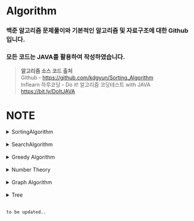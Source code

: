 # Algorithm
### 백준 알고리즘 문제풀이와 기본적인 알고리즘 및 자료구조에 대한 Github입니다.<br>
### 모든 코드는 JAVA를 활용하여 작성하였습니다.
> <b>알고리즘 소스 코드 출처</b> <br>
Github - https://github.com/kdgyun/Sorting_Algorithm<br>
Inflearn 하루코딩 - Do it! 알고리즘 코딩테스트 with JAVA https://bit.ly/DoItJAVA

# NOTE

<details>
 <summary>SortingAlgorithm</summary>
</br>

## QuickSort
* 기준값(pivot)을 선정해 해당 값보다 작은 데이터와 큰 데이터로 분류하는 것을 반복해 정렬하는 알고리즘
* `평균 시간 복잡도` : O(nlog n)
* 최악의 경우 시간 복잡도 : O(n^2)

</br>

### 퀵 정렬 과정
1. 데이터를 분할하는 pivot을 설정한다.
2. pivot을 기준으로 다음 ⅰ ~ ⅴ 과정을 거쳐 데이터를 2개의 집합으로 분리한다.
   
> - 1. start가 가리키는 데이터가 pivot이 가리키는 데이터보다 작으면 start를 오른쪽으로 1칸 이동한다.<br>
> - 2. end가 가리키는 데이터가 pivot이 가리키는 데이터보다 크면 end를 왼쪽으로 1칸 이동한다.<br>
> - 3. start가 가리키는 데이터가 pivot이 가리키는 데이터보다 크고, end가 가리키는 데이터가 pivot이 가리키는 데이터보다 작으면 start, end가 가리키는 데이터를 swap하  고 start는 오른쪽, end는 왼쪽으로 1칸씩 이동한다.<br>
> - 4. start와 end가 만날 때까지 a ~ c를 반복한다.<br>
> - 5. start와 end가 만나면 만난 지점에서 가리키는 데이터와 pivot이 가리키는 데이터를 비교하여 pivot이 가리키는 데이터가 크면 만난 지점의 오른쪽에, 작으면 만난 지점의 왼쪽에 pivot이 가리키는 데이터를 삽입한다.<br>

3. 분리 집합에서 각각 다시 pivot을 선정한다.
4. 분리 집합이 1개 이하가 될 때까지 과정 1 ~ 3을 반복한다.
   
<br>

## MergeSort(⭐⭐⭐)
* 분할 정복(Divide and Conquer) 방식을 사용해 데이터를 분할하고 분할한 집합을 정렬하며 합치는 알고리즘
* 정렬해야 할 리스트가 주어지면 해당 리스트를 분할을 반복하여 최대한 작게 쪼개진 시점에 부분 리스트에서 인접한 원소들끼리 비교하여 정렬하는 방식
* 데이터를 '비교'하면서 찾기 때문에 '비교 정렬'이며 정렬의 대상이 되는 데이터 외에 추가적인 공간을 필요로 하기 때문에 '제자리 정렬(in-place sort)'이 아니다.
* 최대한 작게 문제를 쪼개어 앞의 부분 리스트부터 차례대로 합쳐나가기 때문에 안정 정렬(Stable Sort) 알고리즘이기도 하다.
* `평균 시간 복잡도` : O(nlog n)

</br>

### 병합 정렬 과정
1. 주어진 리스트를 절반으로 분할하여 부분 리스트로 나눈다. (Divide : 분할)

2. 해당 부분 리스트의 길이가 1이 아니라면 1번 과정을 되풀이한다.

3. 인접한 부분 리스트끼리 정렬하여 합친다. (Conqure : 정복)

<img src="https://github.com/iams0m/Algorithm/assets/105639531/c2152e13-68e4-4174-a047-50d11f484e16.gif"/>

<br>

## RadixSort
* 정렬하려는 숫자들을 자릿수 별로 비교하면서 정렬하는 방식
* 대량의 데이터를 효율적으로 정렬할 수 있는 알고리즘
* 추가적인 메모리를 필요로 하며, 정렬할 수 있는 데이터 타입이 제한적 ➡ 소수점이 붙거나, 숫자가 아닐 경우 사용할 수 없음
* `시간 복잡도` : O(kn) ➡ k : 데이터의 자릿수

</br>

### 기수 정렬 과정
1. 정렬할 숫자들을 가장 작은 자릿수부터 가장 큰 자릿수까지 반복하여 정렬한다.

2. 각 자릿수를 기준으로 숫자를 그룹화 한다.

3. 가장 작은 자릿수부터 그룹화한 숫자들을 순서대로 다시 합친다.

4. 가장 큰 자릿수까지 반복하여 정렬이 완료될 때까지 1-3 과정을 반복한다.

</details>

<br>

<details>
 <summary>SearchAlgorithm</summary>
</br>
 
## DFS (Depth-First Search, 깊이 우선 탐색)(⭐⭐⭐)
* 그래프 완전 탐색 기법 중 하나 ➡ 그래프의 모든 노트를 탐색하는 기법
* 그래프의 시작 노드에서 출발하여 탐색할 한 쪽 분기를 정해 최대 깊이까지 탐색을 마친 후, 다른 쪽 분기로 이동하여 다시 탐색을 수행하는 알고리즘
* 미로를 탐색할 때 한 방향으로 갈 수 있을 때까지 계속 가다가 더 이상 갈 수 없게 되면 다시 가장 가까운 갈림길로 돌아와서 이곳으로부터 다른 방향으로 다시 탐색을 진행하는 방법과 유사
* 깊이 우선 탐색은 실제 구현 시 재귀 함수를 이용하므로 스택 오버플로(stack overflow) 유의하기 ➡ 무한 루프에 빠질 위험이 있음
* 깊이 우선 탐색을 응용하여 풀 수 있는 문제 : 단절점 찾기, 단절선 찾기, 사이클 찾기, 위상 정렬 등
* 스택에 노드를 삽입할 때 방문 배열을 체크하고, 스택에서 노드를 뺄 때 탐색 순서에 기록하며 인접 노드를 방문 배열과 대조하여 살펴봄
* `시간 복잡도` : O(V + E) ➡ 노드 수 : V, 에지 수 : E

</br>

### 깊이 우선 탐색 과정
1. DFS를 시작할 노드를 정한 후 사용할 자료구조 초기화하기

2. 스택에서 노드를 꺼낸 후 꺼낸 노드의 인접 노드를 다시 스택에 삽입하기

3. 스택 자료구조에 값이 없을 때까지 1-2를 반복하기
    - 이미 다녀간 노드는 방문 배열을 바탕으로 재삽입하지 않는 것이 핵심

<br>

## BFS (Breadth-First Search, 너비 우선 탐색)(⭐⭐⭐)
* 그래프 완전 탐색 기법 중 하나 ➡ 그래프의 모든 노트를 탐색하는 기법
* 그래프의 시작 노드에서 출발하여 시작 노드를 기준으로 가까운 노드를 먼저 방문하면서 탐색하는 알고리즘 ➡ 꼼꼼하게 좌우를 살피며 다니자 ! 
* 한 단계씩 깊이를 더해가며 해당 깊이에 있는 모든 정점을 방문해 나가다가 더 이상 방문할 곳이 없을 때 탐색 종료
* 너비 우선 탐색을 응용하여 풀 수 있는 문제 : 두 노드 사이의 최단 경로 혹은 임의의 경로를 구하는 경우
* 큐에 노드를 삽입할 때 방문 배열을 체크하고, 큐에서 노드를 뺄 때 탐색 순서에 기록하며 인접 노드를 방문 배열과 대조하여 살펴봄
* `시간 복잡도` : O(V + E) ➡ 노드 수 : V, 에지 수 : E

</br>

### 너비 우선 탐색 과정
1. BFS를 시작할 노드를 정한 후 사용할 자료구조 초기화하기
    - DFS와 마찬가지로 방문했던 노드는 다시 방문하지 않으므로 방문한 노드를 체크하기 위한 배열 필요
    - 그래프를 인접 리스트로 표현하는 것 역시 DFS와 동일
    - 차이점이 있다면 탐색을 위해 스택이 아닌 <b>큐</b>를 사용
2. 큐에서 노드를 꺼낸 후 꺼낸 노드의 인접 노드를 다시 큐에 삽입하기

3. 큐 자료구조에 값이 없을 때까지 1-2를 반복하기
    - 이미 다녀간 노드는 방문 배열을 바탕으로 재삽입하지 않는 것이 핵심
  
<br>

## 이진 탐색(Binary Search)
* <b>데이터가 정렬돼 있는 상태에서</b> 원하는 값을 찾아내는 알고리즘
* 대상 데이터의 중앙값과 찾고자 하는 값을 비교해 데이터의 크기를 절반씩 줄이면서 대상을 찾음 ➡ 중앙값 비교를 통한 대상 축소 방식
* `시간 복잡도` : O(logN)

</br>

### 이진 탐색 과정
[오름차순]
1. 현재 데이터셋의 중앙값(median) 선택

2. 중앙값 > 타깃 데이터(target data) ⇒ 중앙값 기준으로 왼쪽 데이터셋 선택

3. 중앙값 < 타깃 데이터(target data) ⇒ 중앙값 기준으로 오른쪽 데이터셋 선택

4. 과정 1 ~ 3을 반복하다가 중앙값 == 타깃 데이터 일 때 탐색 종료

[내림차순]
1. 현재 데이터셋의 중앙값(median) 선택

2. 중앙값 > 타깃 데이터(target data) ⇒ 중앙값 기준으로 오른쪽 데이터셋 선택

3. 중앙값 < 타깃 데이터(target data) ⇒ 중앙값 기준으로 왼쪽 데이터셋 선택

4. 과정 1 ~ 3을 반복하다가 중앙값 == 타깃 데이터 일 때 탐색 종료

</details>

<br>

<details>
 <summary>Greedy Algorithm</summary>
</br>

## 그리디 알고리즘(Greedy Algorithm)
* 현재 상태에서 보는 선택지 중 최선의 선택지가 전체 선택지 중 최선의 선택지라고 가정하는 알고리즘
* 현재 조건에서 선택을 했다면, 더 이상 다른 선택 가능 경우 검증 X ➡ 최적의 해 보장 X

</br>

### 그리디 알고리즘 수행 과정

그리디 알고리즘은 다음과 같은 3단계를 반복하면서 문제를 해결합니다.

1. 해 선택 : 현재 상태에서 가장 최선이라고 생각되는 해를 선택한다.

2. 적절성 검사 : 현재 선택한 해가 전체 문제의 제약 조건에 벗어나지 않는지 검사한다.

3. 해 검사 : 현재까지 선택한 해 집합이 전체 문제를 해결할 수 있는지 검사한다. 전체 문제를 해결하지 못한다면, 1로 돌아가 같은 과정을 반복한다.
  
<br>

</details>

</br>

<details>
 <summary>Number Theory</summary>
</br>

## 소수 구하기
* 소수 : 1과 자기 자신 외에 약수가 존재하지 않는 수
* 소수 구하기 핵심 이론 : <b>에라토스테네스의 체</b>

</br>

### 에라토스테네스의 체란?
* 소수(Prime Number)를 판별하는 알고리즘
* 대량의 소수를 한꺼번에 판별하고자 할 때 사용
* `시간 복잡도` : O(Nlog(logN))
<br>

### 에라토스테네스의 체 수행 과정

에라토스테네스의 체는 다음과 같은 3단계를 반복하면서 소수를 구할 수 있습니다.

1. 구하고자 하는 소수의 범위만큼 1차원 배열을 생성한다.

2. 2부터 시작하고 현재 숫자가 지워지지 않을 때는 현재 선택된 숫자의 배수에 해당하는 수를 배열에서 끝까지 탐색하면서 제거한다. 이때, 처음으로 선택된 숫자는 지우지 않는다.

3. 배열의 끝까지 과정 2를 반복한 후, 배열에 남아 있는 모든 수를 출력한다.

<br>

## 오일러 피(Euler's Totient)
* 1부터 N까지 범위에서 N과 서로소인 자연수의 개수
> 서로소 관계: 두 수 a, b의 공약수가 1뿐인 두 정수를 의미

</br>

### 오일러 피 함수의 원리

오일러 피 함수의 원리는 에라토스테네스 체와 비슷합니다.

1. 구하고자 하는 오일러 피의 범위만큼 배열을 자기 자신의 인덱스 값으로 초기화한다.

2. 2부터 시작해 현재 배열의 값과 인덱스가 같으면(= 소수일 때,  N = ϕ(N)), 현재 선택된 숫자(K)의 배수에 해당하는 수를 배열의 끝까지 탐색하며 <b>ϕ[i] = ϕ[i] - ϕ[i]/K</b> 연산을 수행한다.(i는 K의 배수)

3. 배열의 끝까지 과정 2를 반복한 후, 오일러 피 함수를 완성한다.

<br>

## 유클리드 호제법(Euclidean Algorithm)
* 두 수의 <b>최대공약수(GCD : Greatest Common Divisor)</b>를 찾기 위한 알고리즘
  
💡 <b>재귀 형태로 구현</b>
  - b가 0이라면 a가 최대공약수가 되며, 그렇지 않으면 b와 a % b의 최대공약수를 구합니다.
  - 이를 재귀적으로 반복하여 최대공약수를 구할 수 있습니다.

💡 <b>반복문 방식으로 구현</b>
  - 먼저 b가 0이 될 때까지 a를 b로 나눈 나머지를 b에 대입하고, a와 b의 값을 교환합니다.
  - 이를 반복하여 최대공약수를 구할 수 있습니다.

</br>

### 유클리드 호제법의 핵심 이론

MOD 연산을 이해하면 다음과 같은 3단계로 유클리드 호제법을 구현할 수 있습니다.

> MOD 연산 : 두 값을 나눈 나머지를 구하는 연산

1. 큰 수를 작은 수로 나누는 MOD 연산을 수행한다.

2. 앞 단계에서의 작은 수와 MOD 연산 결괏값(나머지)으로 MOD 연산을 수행한다.

3. 2단계를 반복하다가 나머지가 0이 되는 순간의 작은 수를 최대공약수로 선택한다.

</details>

<br>

<details>
 <summary>Graph Algorithm</summary>
</br>

## 그래프의 표현(⭐⭐⭐)
그래프 : 노드와 에지로 구성된 집합
 - 노드 : 데이터를 표현하는 단위, 정점
 - 에지 : 노드 간 연결선

<br>

그래프를 구현하는 3가지 방법이 있다.

### 에지 리스트
- 에지를 중심으로 그래프 표현
- 배열에 출발 노드, 도착 노드를 저장하여 에지를 표현 또는 출발 노드, 도착 노드, 가중치를 저장하여 가중치가 있는 에지를 표현
<br>
<b>[특징]</b>
<br>

- 구현이 쉽다.
- 특정 노드와 관련되어 있는 에지를 탐색하기는 쉽지 않다.
- 에지 리스트는 벨만 포드나 크루스칼 알고리즘에 사용되며, 노드 중심 알고리즘에서 잘 사용되지 않는다.

#### 에지 리스트로 가중치가 없는 그래프 표현하기
- 가중치가 없는 그래프는 출발 노드와 도착 노드만 표현 -> 배열의 열 2개 충분
- 노드는 여러 자료형 사용 가능

#### 에지 리스트로 가중치가 있는 그래프 표현하기
- 가중치가 있는 그래프는 열을 3개로 늘려 3번째 열에 가중치 저장

<br>

### 인접 행렬
- 2차원 배열을 자료구조로 이용하여 그래프 표현
- 에지리스트와 다르게 노드 중심으로 그래프 표현
<br>
<b>[특징]</b>
<br>

- 구현이 쉽다.
- 두 노드를 연결하는 에지의 여부와 가중치값을 배열에 직접 접근하면 바로 확인할 수 있다.
- <b>But,</b> 노드와 관련되어 있는 에지를 탐색하려면 N번 접근해야하므로 노드 개수에 비해 에지가 적을 때는 공간 효율성이 떨어진다.
- 노드 개수가 많은 경우, 아예 2차원 배열 선언 자체를 할 수 없는 결함도 있다.
- 따라서 인접 행렬은 노드 개수에 따라 사용 여부를 적절히 판단하는 능력이 필요하다.
- ex) 노드 > 30000 ➡️ 자바 힙 스페이스 에러 발생!

#### 인접 행렬로 가중치가 없는 그래프 표현하기
1에서 2를 향하는 에지 : 1행 2열에 1 저장(가중치가 없기 때문에 1 저장)
- ‘1에서 2로 향하는 에지가 있다’는 표시를 <b>노드 중심</b>으로 하는 인접 행렬

#### 인접 행렬로 가중치가 있는 그래프 표현하기
2에서 5로 향하는 에지의 가중치를 2행 5열에 기록

<br>

### 인접 리스트(⭐⭐⭐)
- ArrayList로 그래프 표현
- 노드 개수만큼 ArrayList 선언
- 자료형은 경우에 맞게 사용
<br>
<b>[특징]</b>
<br>

- 노드와 연결되어 있는 에지를 탐색하는 시간이 매우 뛰어남(시작 노드를 배열 형태로 선언해주었기 때문)
- 노드 개수가 커도 <b>공간 효율이 좋아</b> 메모리 초과 에러가 발생하지 않음
- 여러 장점으로 실제 그래프 알고리즘에서 에지 중심보다 노드 중심으로 도는 알고리즘이 많다!

#### 인접 리스트로 가중치가 없는 그래프 표현하기
N번 노드와 연결되어 있는 노드를 배열의 위치 N에 연결된 노드 개수만큼 배열을 연결하는 방식으로 표현

#### 인접 리스트로 가중치가 있는 그래프 표현하기(⭐⭐⭐)
- 가중치가 있는 경우, 자료형을 클래스로 사용 
- (도착 노드, 가중치)를 갖는 Node 클래스를 선언하여 ArrayList에 사용 ➡️ ArrayList<Node>[N]
- ex) A[시작 노드의 index].add(new Node(도착 노드, 가중치))

<br>

## 유니온 파인드 (Union-Find)
유니온 파인드(union-find) : 일반적으로 여러 노드가 있을 때 특정 2개의 노드를 연결해 1개의 집합으로 묶는 **union 연산**과 두 노드가 같은 집합에 속해 있는지를 확인하는 **find 연산**으로 구성되어 있는 알고리즘

<br>

### 유니온 파인드의 핵심 이론

유니온 파인드는 union, find 연산을 완벽히 이해하는 것이 핵심이다.

#### union, find 연산
- union 연산
    - 각 노드가 속한 집합을 1개로 합치는 연산
    - 노드 a, b가 a ∈ A, b ∈ B 일 때 union(a, b)는 A ∪ B
- find 연산
    - 특정 노드 a에 관해 a가 속한 집합의 대표 노드를 반환하는 연산
    - 노드 a가 a ∈ A 일 때 find(a)는 A 집합의 대표 노드를 반환
 
 <br>

 ### 유니온 파인드의 원리 이해하기

 1. 유니온 파인드를 표현하는 일반적인 방법은 1차원 배열을 이용하는 것 ! 처음에는 노드가 연결되어 있지 않으므로 각 노드가 대표 노드 ! ⇒ 자신의 인덱스 값으로 초기화
 
 2. 2개의 노드를 선택해 각각의 **대표 노드를 찾아 연결**하는 union 연산 수행
 
 3. find 연산은 자신이 속한 집합의 대표 노드를 찾는 연산 ➡️ 그래프를 정돈하고 경로 압축 효과가 나타나 시간 복잡도를 향상 시키는 아주 중요한 부분!
⭐**경로 압축** : 실제 그래프에서 여러 노드를 거쳐야 하는 경로에서 그래프를 변형해 더 많은 경로로 갈 수 있도록 함으로써 시간 복잡도를 효과적으로 줄이는 방법

#### find 연산의 작동 원리
1. 대상 노드 배열에 index 값과 value 값이 동일한지 확인한다.

2. 동일하지 않으면, value 값이 가리키는 index 위치로 이동한다. ➡️ 동일하면, 대표 노드

3. 이동 위치의 index 값과 value 값이 같을 때까지(대표 노드를 찾을 때까지) 과정 1 ~ 2를 반복한다.(재귀 함수)

4. 대표 노드에 도달하면, ⭐재귀 함수를 빠져나오면서 거치는 모든 노드 값을 루트 노드 값(대표 노드의 value)으로 변경한다.

<br>

## 위상 정렬 (Topological sort)
위상 정렬 (Topological sort) : 사이클이 없는 방향 그래프에서 노드 순서를 찾는 알고리즘
 - 두 노드 A, B 사이에 A ➡️ B 관계 성립
 - A ➡️ B, B ➡️ A 처럼 그래프들 사이에 사이클 존재 X

<br>
<b>[특징]</b>
<br>

- 진입 차수 배열을 이용한 정렬
- 항상 유일한 값으로 정렬 X
  - 한 단계에서 큐에 새롭게 들어가는 원소가 2개 이상인 경우가 있다면 여러가지 답이 존재할 수 있다! 
- 사이클이 존재하면, 노드 간의 순서를 명확하게 정의할 수 없으므로 위상 정렬 적용 불가
  - DAG(Direct Acyclic Graph, 순환하지 않는 방향 그래프)에 대해서만 수행할 수 있다!
- 모든 원소를 방문하기 전에 큐가 빈다면, 사이클이 존재한다고 판단할 수 있다.
  - 사이클에 포함된 원소 중, 어떠한 원소도 큐에 들어가지 못한다!
- 스택을 활용한 DFS(Depth-First Search)를 이용해 위상 정렬 수행 가능
- `시간 복잡도` : O(V + E) ➡️ 노드 수 : V, 에지 수 : E

<br>

### 위상 정렬의 핵심 이론

위상 정렬 이론에 앞서 진입 차수를 이해해야 합니다.
- 진입 차수 : 자기 자신을 가리키는 에지의 개수

#### 큐를 이용한 위상 정렬 알고리즘의 동작 과정

1. 그래프의 각 노드들의 진입 차수 테이블을 생성하고, 진입 차수를 계산한다.

2. 진입 차수가 0인 노드를 큐에 넣는다. (이때 어떤 노드 먼저 시작하든 관계 X)

3. 큐에서 노드를 하나 꺼낸 후, 꺼낸 노드와 간선으로 연결된 노드들의 진입 차수를 1씩 뺀다. (진입 차수 테이블 갱신)

4. 진입 차수 테이블을 갱신한 후, 진입 차수의 값이 0인 노드가 있다면 큐에 넣는다. (없으면 아무것도 하지 않음)

5. 과정 3 ~ 4를 큐에 더 이상 아무것도 없을 때까지 반복한다.

<br>

## 다익스트라 (Dijkstra)
다익스트라 (Dijkstra) : 출발 노드와 **그 외 노드 간의 최단 거리**를 구하는 알고리즘
 - 에지는 모두 양수
 - `시간 복잡도` : O(ElogV) ➡ 노드 수 : V, 에지 수 : E

<br>

### 다익스트라 알고리즘의 핵심 이론

#### 인접 리스트를 이용한 다익스트라 알고리즘의 동작 과정

1. 인접 리스트로 그래프 구현하기(데이터를 자료구조에 저장)
    - 시간 복잡도와 N의 크기를 고려해 인접 리스트로 구현하는 것이 좋음
    - 인접 리스트에 연결한 배열의 자료형 ➡ (노드, 가중치) 형태로 선언하여 연결

2. 최단 거리 배열 초기화하기
    - 최단 거리 배열을 만들고 출발 노드는 0, 이외의 노드는 무한으로 초기화
    - 무한 : 적당히 큰 값

3. 값이 가장 작은 노드 고르기
    - 최단 거리 배열에서 현재 값이 가장 작은 노드 선택
    - 처음 : 시작 노드 선택

4. 최단 거리 배열 업데이트
    - 선택된 노드에 연결된 에지의 값을 바탕으로 다른 노드의 값 업데이트
    - 과정 1에 저장해 놓은 연결 리스트를 이용해 현재 선택된 노드의 에지들을 탐색하고 업데이트
    - 연결 노드의 최단 거리 : 두 값 중 더 작은 값으로 업데이트

5. 모든 노드가 처리될 때까지 과정 3 ~ 4를 반복해 최단 거리 배열 완성하기
   - 과정 4에서 **선택 노드가 될 때마다 다시 선택되지 않도록 방문 배열을 만들어 처리**
   - 모든 노드가 선택될 때까지 반복하면 최단 거리 배열 완성

<br>

## 벨만-포드 (Bellman-Ford)
- 특정 출발 노드에서 다른 모든 노드까지의 최단 경로 탐색

<br>
<b>[특징]</b>
<br>

- 음수 가중치 에지가 있어도 수행할 수 있음
- 전체 그래프에서 음수 사이클의 존재 여부 판단 가능
- `시간 복잡도` : O(VE) ➡ 노드 수 : V, 에지 수 : E

<br>

### 벨만-포드 알고리즘의 핵심 이론

벨만-포드 알고리즘은 다음 3가지 단계의 원리로 동작합니다.

1.  에지 리스트로 그래프를 구현하고 최단 경로 리스트 초기화하기
    - 벨만-포드 알고리즘은 에지를 중심으로 동작하므로 그래프를 에지 리스트로 구현
    - edge 클래스 : 노드 변수 2개와 가중치 변수로 구성

2. 모든 에지를 확인해 정답 리스트 업데이트하기
    - 최단 거리 리스트에서 업데이트 반복 횟수 : 노드 개수 - 1
    - 노드 개수가 N이고, 음수 사이클이 없을 때 특정 두 노드의 최단 거리를 구성할 수 있는 에지의 최대 개수 : N - 1
    - 모든 에지 E = (s, e, w)에서 다음 조건을 만족하면 업데이트 실행
       - 업데이트 반복 횟수가 K번이면, 해당 시점에 정답 리스트의 값은 시작점에서 K개의 에지를 사용했을 때 각 노드에 대한 최단 거리
     
    `업데이트 조건과 방법`
    - D[s] != ∞ 이며 D[e] > D[s] + w ➡ D[e] = D[s] + w로 리스트 값 업데이트
    - 음수 사이클이 없을 때 N - 1번 에지 사용 횟수를 반복하면 출발 노드와 모든 노드 간의 최단 거리를 알려주는 정답 리스트 완성
    - 완성 후, 마지막으로 그래프에 음수 사이클 존재 여부 확인

3. 음수 사이클 유무 확인하기
   - 모든 에지를 한 번씩 다시 사용하여 업데이트 되는 노드가 발생하는지 확인
      - 업데이트 되는 노드가 있다면, 음수 사이클 존재 ➡ 정답 리스트 무의미, 최단 거리를 찾을 수 없는 그래프 

<br>

## 플로이드-워셜 (Floyd-Warshall)
그래프에서 최단 거리를 구하는 알고리즘
- 모든 노드 간의 최단 경로 탐색

<br>
<b>[특징]</b>
<br>

- 음수 가중치 에지가 있어도 수행 가능
- 동적 계획법의 원리를 이용해 알고리즘 접근
   - A 노드에서 B 노드까지 최단 경로를 구했다고 가정했을 때, 최단 경로 위에 K노드가 존재한다면 그것을 이루는 부분 경로 역시 최단 경로 
- `시간 복잡도` : O(V^3) ➡ 노드 수 : V

### 플로이드-워셜 알고리즘의 핵심 이론

플로이드-워셜 알고리즘은 다음 3가지 단계의 원리로 동작합니다.

1.  리스트를 선언하고 초기화하기
    - D[S][E] : 노드 S에서 노드 E까지의 최단 거리를 저장하는 리스트
    - S와 E의 값이 같은 칸(자기 자신에게 가는 데 걸리는 최단 경로 값) : 0으로 초기화
    - S와 E의 값이 다른 칸 : ∞으로 초기화

2. 최단 거리 리스트에 그래프 데이터 저장하기
    - 출발 노드(S), 도착 노드(E), 가중치(W) 라고 가정하고 D[S][E] = W로 에지의 정보를 리스트에 입력하여 인접 행렬로 표현

3. 점화식으로 리스트 업데이트하기
   - 점화식을 3중 for문 형태로 반복하면서 리스트 값 업데이트
   - `플로이드-워셜 점화식` : D[S][E] = Math.min(D[S][E], D[S][K] + D[K][E])

   `플로이드-워셜 알고리즘 로직`

       for 경유지 K에 관해 (1 ~ N) # N : 노드 개수

         for 출발 노드 S에 관해 (1 ~ N)

          for 도착 노드 E에 관해 (1 ~ N)

           D[S][E] = Math.min(D[S][E], D[S][K] + D[K][E])

<br>

## 최소 신장 트리 (MST)
그래프에서 모든 노드를 연결할 때 사용된 에지들의 가중치의 합을 최소로 하는 트리

<br>
<b>[특징]</b>
<br>

- 사이클이 포함되면 가중치의 합이 최소가 될 수 없으므로 사이클을 포함하지 않는다.
- N개의 노드가 있으면, 최소 신장 트리를 구성하는 에지의 개수는 항상 N - 1개이다.

### 최소 신장 트리 알고리즘의 핵심 이론

1.  에지 리스트로 그래프를 구현하고 유니온 파인드 리스트 초기화하기
    - 최소 신장 트리는 데이터를 노드가 아닌 에지 중심으로 저장 ➡️ 인접 리스트가 아닌 에지 리스트의 형태로 저장
    - 에지 리스트는 일반적으로 노드 변수 2개와 가중치 변수로 구성
    - 사이클 처리를 위한 유니온 파인드 리스트도 함께 초기화 ➡️ 리스트의 인덱스를 해당 자리 값으로 초기화 

2. 그래프 데이터를 가중치 기준으로 정렬하기
    - 에지 리스트에 담긴 그래프 데이터를 가중치 기준으로 **오름차순 정렬**

3. 가중치가 낮은 에지부터 연결 시도하기
   - 에지를 연결했을 때 그래프에 사이클 형성 유무를 find 연산을 이용해 확인(대표 노드가 같으면, 두 노드를 연결했을 때 사이클 형성) ➡️ 사이클이 형성되지 않으면, union 연산을 이용해 두 노드 연결

4. `과정 3` 반복하기
   - 전체 노드의 개수가 N개이면, 연결한 에지의 개수가 N - 1이 될 때까지 과정 3 반복 

5. 총 에지 비용 출력하기
   - 에지의 개수가 N - 1이 되면 알고리즘 종료 ➡️ 완성된 최소 신장 트리의 총 에지 비용 출력

</details>

<br>

<details>
 <summary>Tree</summary>
</br>

## 트리 알아보기
트리 : 노드와 에지로 연결된 **그래프의 특수한 형태**

<br>
<b>[특징]</b>
<br>

- 순환 구조 X, 1개의 루트 노드 존재 ➡️ 트리에서 임의의 두 노드를 이어주는 경로는 유일
- 루트 노드를 제외한 노드는 단 1개의 부모 노드를 가짐
- 부분 트리 역시 트리의 모든 특징을 따름

### 트리의 구성 요소

  `노드` : 데이터의 index와 value를 표현하는 요소
  
  `에지` : 노드와 노드의 연결 관계를 나타내는 선
  
  `루트 노드` : 트리에서 가장 상위에 존재하는 노드
  
  `부모 노드` : 두 노드 사이의 관계에서 상위 노드에 해당하는 노드
  
  `자식 노드` : 두 노드 사이의 관계에서 하위 노드에 해당하는 노드
  
  `리프 노드` : 트리에서 가장 하위에 존재하는 노드(자식 노드가 없는 노드)
  
  `서브 트리` : 전체 트리에 속한 작은 트리

## 이진 트리 (Binary Tree)(⭐⭐⭐)

💡 트리 영역에서 가장 많이 사용되는 형태

각각의 노드가 최대 두 개의 자식 노드를 가지는 트리 자료 구조

- 자식 노드 : 왼쪽 자식 노드와 오른쪽 자식 노드로 구성

### 이진 트리의 핵심 이론

#### 이진 트리 종류

  `편향 이진 트리` : 노드들이 한쪽으로 편향돼 생성된 이진 트리
  
  `포화 이진 트리` : 트리의 높이가 모두 일정하며 리프 노드가 꽉 찬 이진 트리
  
  `완전 이진 트리` : 마지막 레벨을 제외하고 완전하게 노드들이 채워져 있고, 마지막 레벨은 왼쪽부터 채워진 트리

#### 이진 트리의 순차 표현

가장 직관적이면서 편리한 트리 자료구조 형태 : 1차원 배열

**[트리의 노드와 배열의 인덱스 사이 상관 관계]**

|이동 목표 노드|인덱스 연산|제약 조건(N = 노드 개수)|
|------|---|---|
|루트 노드|index = 1||
|부모 노드|index = index / 2|현재 노드 ≠ 루트 노드|
|왼쪽 자식 노드|index = index * 2|index * 2 ≤ N|
|오른쪽 자식 노드|index = index * 2 + 1|index * 2 + 1 ≤ N|

## 세그먼트 트리 (Segment Tree) (⭐⭐⭐)

여러 개의 데이터가 존재할 때 특정 구간의 합(최솟값, 최댓값, 곱 등)을 구하는 데 사용하는 자료구조

<br>
<b>[특징]</b>
<br>

- 이진 트리의 형태이며 특정 구간의 합을 가장 빠르게 구할 수 있음
- 매 노드가 이미 구간의 합을 가지고 있는 형태
- 세그먼트 트리의 인덱스(index)와 구간의 합은 별개의 값이므로 헷갈리지 않도록 주의!
- `시간 복잡도` : O(logN)

### 세그먼트 트리 구현 과정

1. 트리 초기화하기 (⭐⭐)
    - 리프 노드의 개수가 데이터의 개수(N) 이상이 되도록 트리 배열 만들기
       - 리프 노드만 원본 데이터 배열! 나머지 윗부분은 업데이트 할 부분
    - 세그먼트 트리의 크기 : 배열의 개수가 N개일 때, N보다 큰 가장 가까운 N의 제곱수를 구한 뒤 그것의 2배를 하여 미리 세그먼트 트리의 크기 정의 ➡️ **2^k ≥ N을 만족하는 k의 최솟값을 구한 후, 2^k * 2를 트리 배열의 크기로 정의**
    - 리프 노드에 원본 데이터 입력
       - 리프 노드의 시작 위치 : 트리 배열의 인덱스 ➡️ 2^k를 시작 인덱스로 취하기
       - 리프 노드를 제외한 나머지 노드 값 채우기 : 2^k - 1부터 1번 쪽으로 채우기

2. 질의 값 구하기 (⭐⭐⭐)
    - 주어진 질의 인덱스를 세그먼트 트리의 리프 노드에 해당하는 인덱스로 변경
    
    - `질의 인덱스를 세그먼트 트리 인덱스로 변경하는 방법` : 세그먼트 트리 index = 주어진 질의 index + 2^k - 1
    
    - `질의 값 구하는 과정` <br>
    1. start_index % 2 == 1일 때 해당 노드 선택
    
    2. end_index % 2 == 0일 때 해당 노드 선택
    
    3. start_index depth 변경 : start_index = (start_index + 1) / 2 연산 실행
    
    4. end_index depth 변경 : end_index = (end_index - 1) / 2 연산 실행
    
    5. 과정 1 ~ 4를 반복하다가 end_index < start_index가 되면 종료

    ➡️ 과정 1, 2 해당 노드 선택 : 해당 노드의 부모가 나타내는 범위가 질의 범위를 넘어가기 때문에 **해당 노드를 질의 값에 영향을 미치는 독립 노드로 선택**
   
    ➡️ 과정 3, 4 : **부모 노드를 대상 범위에서 제거**, 질의 범위에 해당하는 부모 노드로 이동하기 위해 인덱스 연산 (index **+ 1**) / 2, (index **- 1**) / 2 수행

   - `질의에 해당하는 노드 선택 방법` <br>
     - 구간 합 : 선택된 노드를 모두 더함
     - 최댓값 구하기 : 선택된 노드 중 MAX 값 선택하여 출력
     - 최솟값 구하기 : 선택된 노드 중 MIN 값 선택하여 출력
         
3. 데이터 업데이트하기 (⭐⭐)
   - `구간 합` : 원래 데이터와 변경 데이터의 차이만큼 부모 노드로 올라가면서 변경

   - `최댓값 찾기` : 변경 데이터와 자신과 같은 부모를 지니고 있는 다른 자식 노드와 비교해 더 큰 값으로 업데이트, 업데이트가 일어나지 않으면 종료

   - `최솟값 찾기` : 변경 데이터와 자신과 같은 부모를 지니고 있는 다른 자식 노드와 비교해 더 작은 값으로 업데이트, 업데이트가 일어나지 않으면 종료
  
## 최소 공통 조상 (LCA, Lowest Common Ancestor)

트리 그래프에서 임의의 두 노드를 선택했을 때, 두 노드가 각각 자신을 포함해 거슬러 올라가면서 부모 노드를 탐색할 때 **처음 공통으로 만나게 되는 부모 노드**

### 최소 공통 조상의 핵심 이론

#### 일반적인 최소 공통 조상 구하기 (트리의 높이가 크지 않을 때)

1. 루트 노드에서 탐색을 시작해 각 노드의 부모 노드와 깊이 저장
    - 이때 탐색은 DFS 또는 BFS 이용 (그래프 완전 탐색 알고리즘)
    
    - `트리의 특징`

       - 바로 직전 탐색 노드 = 부모 노드
       - depth 구하기 가능   

2. `선택된 두 노드의 깊이가 다른 경우` : 더 깊은 노드의 노드를 부모 노드로 1개씩 올려 주면서 **같은 깊이로 맞춤** ➡️ 이때 두 노드가 같으면 해당 노드가 최소 공통 조상
   
   `선택된 두 노드의 깊이가 같은 경우` : 동시에 부모 노드로 올라가면서 두 노드가 같은 노드가 될 때까지 반복 ➡️ 이때 처음 만나는 노드가 최소 공통 조상

#### 최소 공통 조상 빠르게 구하기

1. 부모 노드 저장 배열 만들기
   
   `부모 노드 배열의 정의`
   
     - P[K][N] = N번 노드의 2^K번째 부모의 노드 번호

   `부모 노드 배열의 점화식(⭐⭐⭐)`
   
      - P[K][N] = P[K - 1][ P[K - 1][N] ]
  
      - N의 2^K번째 부모 노드 : N의 2^(K - 1)번째 부모 노드의 2^(K - 1)번째 부모 노드
  
      - K : ‘트리의 깊이 > 2^K’ 를 만족하는 최댓값
  
2. 선택된 두 노드의 깊이 맞추기
   
  - P 배열을 이용해 깊이를 2^K 단위로 넘어가면서 맞추기

3. 최소 공통 조상 찾기
   
   - 2^K 단위로 점프하면서 공통 조상 맞추기
   
      1. K값을 1씩 감소하면서 P 배열을 이용해 최초로 두 노드의 부모가 달라지는 값 찾기
    
      2. 최초로 달라지는 K에 대한 두 노드의 부모 노드를 찾아 이동
    
      3. K = 0이 될 때까지 반복
    
      4. 반복문 종료 후, 이동한 2개의 노드가 같은 노드라면 해당 노드가 최소 공통 조상
         
         반복문 종료 후, 이동한 2개의 노드가 다른 노드라면 바로 위의 부모 노드가 최소 공통 조상

</details>

<br>

`to be updated..`
